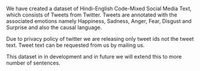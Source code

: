 We have created a dataset of Hindi-English Code-Mixed Social Media Text, which consists of Tweets from Twitter. 
Tweets are annotated with the associated emotions namely Happiness, Sadness, Anger, Fear, Disgust and Surprise 
and also the causal language.

Due to privacy policy of twitter we are releasing only tweet ids not the tweet text. Tweet text can be requested from us by
mailing us.

This dataset in in development and in future we will extend this to more number of sentences.
